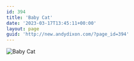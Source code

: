 ```yaml
---
id: 394
title: 'Baby Cat'
date: '2023-03-17T13:45:11+00:00'
layout: page
guid: 'http://new.andydixon.com/?page_id=394'
---
```


![Baby Cat](https://i0.wp.com/assets.g8x2.ldn.idrivee2-23.com/posters/Baby%20Cat%2001.jpg?w=1200&ssl=1 "Baby Cat")